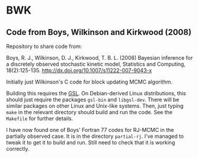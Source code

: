 # BWK

## Code from Boys, Wilkinson and Kirkwood (2008)

Repository to share code from:

Boys, R. J., Wilkinson, D. J., Kirkwood, T. B. L. (2008) Bayesian inference for a discretely observed stochastic kinetic model, Statistics and Computing, 18(2):125-135. http://dx.doi.org/10.1007/s11222-007-9043-x

Initially just Wilkinson's C code for block updating MCMC algorithm.

Building this requires the [GSL](https://www.gnu.org/software/gsl/). On Debian-derived Linux distributions, this should just require the packages `gsl-bin` and `libgsl-dev`. There will be similar packages on other Linux and Unix-like systems. Then, just typing `make` in the relevant directory should build and run the code. See the `Makefile` for further details.

I have now found one of Boys' Fortran 77 codes for RJ-MCMC in the partially observed case. It is in the directory `partial-rj`. I've managed to tweak it to get it to build and run. Still need to check that it is working correctly.



